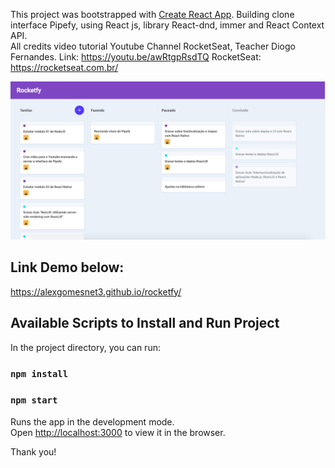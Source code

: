 This project was bootstrapped with [Create React App](https://github.com/facebook/create-react-app).
Building clone interface Pipefy, using React js, library React-dnd, immer and React Context API.</br>
All credits video tutorial
Youtube Channel RocketSeat, Teacher Diogo Fernandes.
Link: https://youtu.be/awRtgpRsdTQ
RocketSeat: https://rocketseat.com.br/ 

<p align="center">
  <img src="src/img/RocketFy.png" alt="Rocketfy - Rocketseat Project Challenge" width="1200">
</p>

## Link Demo below:
https://alexgomesnet3.github.io/rocketfy/

## Available Scripts to Install and Run Project

In the project directory, you can run:

### `npm install`
### `npm start`

Runs the app in the development mode.<br>
Open [http://localhost:3000](http://localhost:3000) to view it in the browser.

Thank you!

